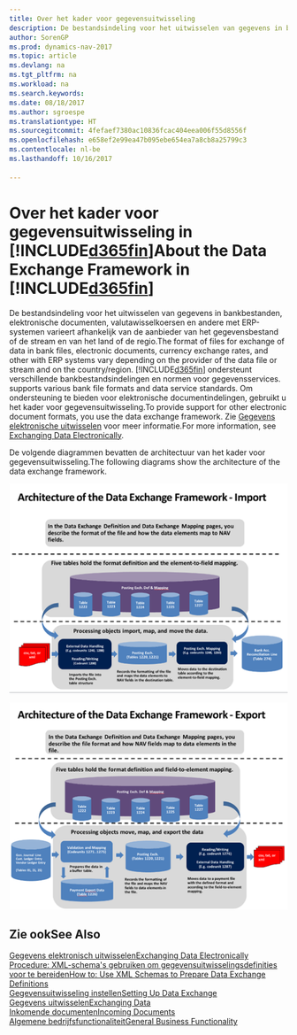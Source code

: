 ```yaml
---
title: Over het kader voor gegevensuitwisseling
description: De bestandsindeling voor het uitwisselen van gegevens in bankbestanden, elektronische documenten, valutawisselkoersen en andere met ERP-systemen varieert afhankelijk van de aanbieder van het gegevensbestand of de stream en van het land of de regio.
author: SorenGP
ms.prod: dynamics-nav-2017
ms.topic: article
ms.devlang: na
ms.tgt_pltfrm: na
ms.workload: na
ms.search.keywords: 
ms.date: 08/18/2017
ms.author: sgroespe
ms.translationtype: HT
ms.sourcegitcommit: 4fefaef7380ac10836fcac404eea006f55d8556f
ms.openlocfilehash: e658ef2e99ea47b095ebe654ea7a8cb8a25799c3
ms.contentlocale: nl-be
ms.lasthandoff: 10/16/2017

---
```

# <a name="about-the-data-exchange-framework-in-included365finincludesd365finmdmd"></a><span data-ttu-id="6a21a-103">Over het kader voor gegevensuitwisseling in [!INCLUDE[d365fin](includes/d365fin_md.md)]</span><span class="sxs-lookup"><span data-stu-id="6a21a-103">About the Data Exchange Framework in [!INCLUDE[d365fin](includes/d365fin_md.md)]</span></span>
<span data-ttu-id="6a21a-104">De bestandsindeling voor het uitwisselen van gegevens in bankbestanden, elektronische documenten, valutawisselkoersen en andere met ERP-systemen varieert afhankelijk van de aanbieder van het gegevensbestand of de stream en van het land of de regio.</span><span class="sxs-lookup"><span data-stu-id="6a21a-104">The format of files for exchange of data in bank files, electronic documents, currency exchange rates, and other with ERP systems vary depending on the provider of the data file or stream and on the country/region.</span></span> [!INCLUDE[d365fin](includes/d365fin_md.md)]<span data-ttu-id="6a21a-105"> ondersteunt verschillende bankbestandsindelingen en normen voor gegevensservices.</span><span class="sxs-lookup"><span data-stu-id="6a21a-105"> supports various bank file formats and data service standards.</span></span> <span data-ttu-id="6a21a-106">Om ondersteuning te bieden voor elektronische documentindelingen, gebruikt u het kader voor gegevensuitwisseling.</span><span class="sxs-lookup"><span data-stu-id="6a21a-106">To provide support for other electronic document formats, you use the data exchange framework.</span></span> <span data-ttu-id="6a21a-107">Zie [Gegevens elektronische uitwisselen](across-data-exchange.md) voor meer informatie.</span><span class="sxs-lookup"><span data-stu-id="6a21a-107">For more information, see [Exchanging Data Electronically](across-data-exchange.md).</span></span>    

 <span data-ttu-id="6a21a-108">De volgende diagrammen bevatten de architectuur van het kader voor gegevensuitwisseling.</span><span class="sxs-lookup"><span data-stu-id="6a21a-108">The following diagrams show the architecture of the data exchange framework.</span></span>  

 ![Raamwerk voor gegevensuitwisseling-import](media/across-data-exchange/dataexchangeframework_import.png)  

 ![Raamwerk voor gegevensuitwisseling-export](media/across-data-exchange/dataexchangeframework_export.png)  

## <a name="see-also"></a><span data-ttu-id="6a21a-111">Zie ook</span><span class="sxs-lookup"><span data-stu-id="6a21a-111">See Also</span></span>  
[<span data-ttu-id="6a21a-112">Gegevens elektronisch uitwisselen</span><span class="sxs-lookup"><span data-stu-id="6a21a-112">Exchanging Data Electronically</span></span>](across-data-exchange.md)  
[<span data-ttu-id="6a21a-113">Procedure: XML-schema's gebruiken om gegevensuitwisselingsdefinities voor te bereiden</span><span class="sxs-lookup"><span data-stu-id="6a21a-113">How to: Use XML Schemas to Prepare Data Exchange Definitions</span></span>](across-how-to-use-xml-schemas-to-prepare-data-exchange-definitions.md)  
[<span data-ttu-id="6a21a-114">Gegevensuitwisseling instellen</span><span class="sxs-lookup"><span data-stu-id="6a21a-114">Setting Up Data Exchange</span></span>](across-set-up-data-exchange.md)  
[<span data-ttu-id="6a21a-115">Gegevens uitwisselen</span><span class="sxs-lookup"><span data-stu-id="6a21a-115">Exchanging Data</span></span>](across-exchange-data.md)  
[<span data-ttu-id="6a21a-116">Inkomende documenten</span><span class="sxs-lookup"><span data-stu-id="6a21a-116">Incoming Documents</span></span>](across-income-documents.md)  
[<span data-ttu-id="6a21a-117">Algemene bedrijfsfunctionaliteit</span><span class="sxs-lookup"><span data-stu-id="6a21a-117">General Business Functionality</span></span>](ui-across-business-areas.md)  


